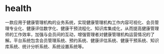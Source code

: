 # health
一款应用于健康管理机构的业务系统，实现健康管理机构工作内容可视化、会员管理专业化、健康评估数字化、健康干预流程化、知识库集成化，从而提高健康管理师的工作效率，加强与会员间的互动，增强管理者对健康管理机构运营情况的了解。平台系统包含会员管理系统、预约系统、健康评估系统、健康干预系统、知识库系统、统计分析系统、系统设置系统等。
